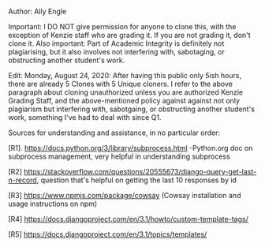 Author: Ally Engle

Important: I DO NOT give permission for anyone to clone this, with the exception of Kenzie staff who are grading it. If you are not grading it, don't clone it.
Also important: Part of Academic Integrity is definitely not plagiarising, but it also involves not interfering with, sabotaging, or obstructing another student's work. 

Edit: Monday, August 24, 2020: After having this public only 5ish hours, there are already 5 Clones with 5 Unique cloners. I refer to the above paragraph about cloning unauthorized unless you are authorized Kenzie Grading Staff, and the above-mentioned policy against against not only plagiarism but interfering with, sabotgaing, or obstructing another student's work, something I've had to deal with since Q1.

Sources for understanding and assistance, in no particular order:

[R1]. https://docs.python.org/3/library/subprocess.html
-Python.org doc on subprocess management, very helpful in understanding subprocess

[R2] https://stackoverflow.com/questions/20555673/django-query-get-last-n-record, question that's helpful on getting the last 10 responses by id 

[R3] https://www.npmjs.com/package/cowsay (Cowsay installation and usage instructions on npm)

[R4] https://docs.djangoproject.com/en/3.1/howto/custom-template-tags/

[R5] https://docs.djangoproject.com/en/3.1/topics/templates/
